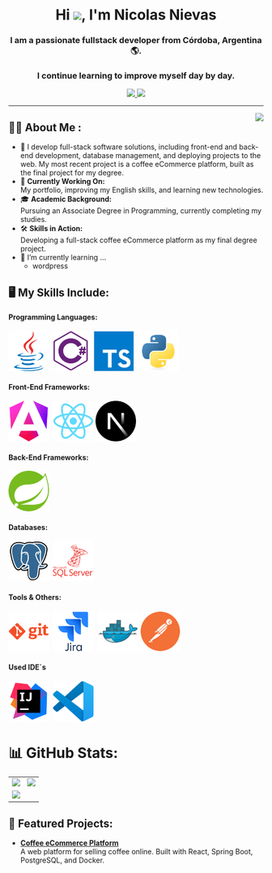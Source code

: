 <div id="header" align="center">
    <h1 align="center">Hi  <img src="https://media.giphy.com/media/hvRJCLFzcasrR4ia7z/giphy.gif" width="30px">, I'm Nicolas Nievas</h1>
    <h3 align="center">I am a passionate fullstack developer from Córdoba, Argentina 🌎.</h3>
    <h3 align="center">I continue learning to improve myself day by day.</h3>
    <div align="center"> 
  <a href="mailto:nicoonievas7@gmail.com">
    <img src="https://img.shields.io/badge/Gmail-333333?style=for-the-badge&logo=gmail&logoColor=red" />
  </a>
  <a href="https://linkedin.com/in/nievas-nicolas/" target="_blank">
    <img src="https://img.shields.io/badge/LinkedIn-0077B5?style=for-the-badge&logo=linkedin&logoColor=white" target="_blank" />
  </a>
</div>
</div>

---
<img align="right" src="http://estruyf-github.azurewebsites.net/api/VisitorHit?user=NicolasNievas&repo=Bgstatic&countColorcountColor&countColor=%237B1E7B"/>

<h2>👨‍💻 About Me : </h2> 


- 📝 I develop full-stack software solutions, including front-end and back-end development, database management, and deploying projects to the web. My most recent project is a coffee eCommerce platform, built as the final project for my degree.
- 🔭 **Currently Working On:**  
   My portfolio, improving my English skills, and learning new technologies.
- 🎓 **Academic Background:**  
   Pursuing an Associate Degree in Programming, currently completing my studies.
- 🛠️ **Skills in Action:**  
   Developing a full-stack coffee eCommerce platform as my final degree project.
- 🌱 I’m currently learning ...
  - wordpress



## 🖥️ My Skills Include:

#### Programming Languages:
<div aling="left">
    <img src="https://github.com/devicons/devicon/blob/master/icons/java/java-original.svg" title="Java" alt="Java" width="80" height="80"/>
    <img src="https://github.com/devicons/devicon/blob/master/icons/csharp/csharp-line.svg" title="Csharp" alt="Csharp" width="80" height="80"/>
    <img src="https://github.com/devicons/devicon/blob/master/icons/typescript/typescript-plain.svg" title="Typescript" alt="Typescript" width="80" height="80"/>&nbsp;
    <img src="https://github.com/devicons/devicon/blob/master/icons/python/python-original.svg" title="Python" **alt="Python" width="80" height="80"/>
</div>

#### Front-End Frameworks:
<div aling="left">
    <img src="https://github.com/devicons/devicon/blob/master/icons/angular/angular-original.svg" title="Angular" alt="Angular" width="80" height="80"/>&nbsp;
    <img src="https://github.com/devicons/devicon/blob/master/icons/react/react-original.svg" title="React" **alt="React" width="80" height="80"/>
    <img src="https://github.com/devicons/devicon/blob/master/icons/nextjs/nextjs-original.svg" title="NextJs" **alt="NextJs" width="80" height="80"/>
</div>

#### Back-End Frameworks:
<div aling="left">
    <img src="https://github.com/devicons/devicon/blob/master/icons/spring/spring-original.svg" title="Spring" alt="Spring" width="80" height="80"/>
</div>

#### Databases:
<div aling="left">
    <img src="https://github.com/devicons/devicon/blob/master/icons/postgresql/postgresql-original.svg" title="PostgreSQL" alt="PostgreSQL" width="80" height="80"/>&nbsp;
    <img src="https://github.com/devicons/devicon/blob/master/icons/microsoftsqlserver/microsoftsqlserver-plain-wordmark.svg" title="SQLServer" **alt="SQLServer" width="80" height="80"/>
</div>

#### Tools & Others:
<div aling="left">
    <img src="https://github.com/devicons/devicon/blob/master/icons/git/git-plain-wordmark.svg" title="Git" alt="Git" width="80" height="80"/>&nbsp;
    <img src="https://github.com/devicons/devicon/blob/master/icons/jira/jira-original-wordmark.svg" title="Jira" alt="Jira" width="80" height="80"/>&nbsp;
    <img src="https://github.com/devicons/devicon/blob/master/icons/docker/docker-original.svg" title="Docker" alt="Docker" width="80" height="80"/>
    <img src="https://github.com/devicons/devicon/blob/master/icons/postman/postman-original.svg" title="Postman" alt="Postman" width="80" height="80"/>
</div>

#### Used IDE´s
<div aling="left">
    <img src="https://github.com/devicons/devicon/blob/master/icons/intellij/intellij-original.svg" title="IntelliJ" alt="IntelliJ" width="80" height="80"/>&nbsp;
    <img src="https://github.com/devicons/devicon/blob/master/icons/vscode/vscode-original.svg" title="vscode" alt="vscode" width="80" height="80"/>&nbsp;
</div>

# 📊 GitHub Stats:

<table>
  <tr>
    <td>
      <img src="https://github-readme-stats.vercel.app/api?username=NicolasNievas&theme=dark&hide_border=false">
    </td>
    <td>
      <img src="https://camo.githubusercontent.com/6815d8d1c4dd62b5e9c34011a5c976edfc2bcf8f39b343547f2dc427af195067/68747470733a2f2f6769746875622d726561646d652d73747265616b2d73746174732e6865726f6b756170702e636f6d2f3f757365723d4e69636f6c61734e6965766173267468656d653d6461726b26686964655f626f726465723d66616c7365">
    </td>
  </tr>
  <tr>
    <td colspan="2">
      <img src="https://github-readme-stats.vercel.app/api/top-langs/?username=NicolasNievas&theme=dark&hide_border=false&include_all_commits=true&count_private=true&layout=compact">
    </td>
  </tr>
</table>



## 🚀 Featured Projects:

- **[Coffee eCommerce Platform](https://github.com/NicolasNievas/Tesis-UTN)**  
  A web platform for selling coffee online. Built with React, Spring Boot, PostgreSQL, and Docker.



<!--
**NicolasNievas/NicolasNievas** is a ✨ _special_ ✨ repository because its `README.md` (this file) appears on your GitHub profile.
Here are some ideas to get you started:

- 🔭 I’m currently working on ...
- 🌱 I’m currently learning ...
- 👯 I’m looking to collaborate on ...
- 🤔 I’m looking for help with ...
- 💬 Ask me about ...
- 📫 How to reach me: ...
- 😄 Pronouns: ...
- ⚡ Fun fact: ...
  
        <img src="https://img.shields.io/badge/Git-F05032?style=for-the-badge&logo=git&logoColor=white">
        <img src="https://img.shields.io/badge/jira-%230A0FFF.svg?style=for-the-badge&logo=jira&logoColor=white">

        stats
        ![](https://github-readme-streak-stats.herokuapp.com/?user=NicolasNievas&theme=material-palenight&hide_border=false&include_all_commits=true&count_private=true)
![](https://github-readme-stats.vercel.app/api?username=NicolasNievas&show_icons=true&theme=tokyonight&hide_border=true&locale=en)

Stats Pro
<a href="https://github.com/bindian0509/NicolasNievas">
  <img align="center" src="https://github-profile-summary-cards.vercel.app/api/cards/profile-details?username=NicolasNievas&theme=gruvbox&hide_border=true)](https://github.com/NicolasNievas" alt="Bharat's GitHub Stats Graph"/>
</a>
<br><br>
<a href="https://github.com/bindian0509/bindian0509">
  <img align="center" src="https://github-readme-stats.vercel.app/api?username=NicolasNievas&count_private=true&show_icons=true&theme=gruvbox&hide_border=true&custom_title=Bharat%20V%27s%20Github%20Stats" alt="Bharat's GitHub Stats" />
</a>

--

About 

- 🔭 **Currently Working On:**  
   My portfolio, improving my English skills, and learning new technologies.  
- 🎓 **Academic Background:**  
   Pursuing an Associate Degree in Programming, currently completing my studies.  
- 🛠️ **Skills in Action:**  
   Developing a full-stack coffee eCommerce platform as my final degree project.
- 🎓 I am a student pursuing an Associate Degree in Programming and am currently completing my studies. I am expanding my knowledge in both front-end and back-end development. I am passionate about learning and creating new, productive, innovative, and creative solutions.

------

<div align="left">
    <h4>Languages </h4>
    <div>
        <img src="https://github.com/devicons/devicon/blob/master/icons/angular/angular-original.svg" title="Angular" alt="Angular" width="60" height="60"/>&nbsp;
        <img src="https://github.com/devicons/devicon/blob/master/icons/typescript/typescript-plain.svg" title="Typescript" alt="Typescript" width="60" height="60"/>&nbsp;
        <img src="https://github.com/devicons/devicon/blob/master/icons/react/react-original.svg" title="React" **alt="React" width="60" height="60"/>
        <img src="https://github.com/devicons/devicon/blob/master/icons/nextjs/nextjs-original.svg" title="NextJs" **alt="NextJs" width="60" height="60"/>
        <img src="https://github.com/devicons/devicon/blob/master/icons/postgresql/postgresql-original.svg" title="PostgreSQL" alt="PostgreSQL" width="60" height="60"/>&nbsp;
        <img src="https://github.com/devicons/devicon/blob/master/icons/microsoftsqlserver/microsoftsqlserver-plain-wordmark.svg" title="Git" **alt="Git" width="60" height="60"/>
        <img src="https://github.com/devicons/devicon/blob/master/icons/java/java-original.svg" title="Java" alt="Java" width="60" height="60"/>
        <img src="https://github.com/devicons/devicon/blob/master/icons/spring/spring-original.svg" title="Spring" alt="Spring" width="60" height="60"/>
        <img src="https://github.com/devicons/devicon/blob/master/icons/csharp/csharp-line.svg" title="Csharp" alt="Csharp" width="60" height="60"/>
        <img src="https://github.com/devicons/devicon/blob/master/icons/python/python-original.svg" title="Git" **alt="Git" width="60" height="60"/>
      </div>
</div> 

<div aling="left">
    <h4> Other Tools and Technologies</h4>
    <div>
        <img src="https://github.com/devicons/devicon/blob/master/icons/git/git-plain-wordmark.svg" title="Angular" alt="Angular" width="60" height="60"/>&nbsp;
        <img src="https://github.com/devicons/devicon/blob/master/icons/jira/jira-original-wordmark.svg" title="Angular" alt="Angular" width="60" height="60"/>&nbsp;
        <img src="https://github.com/devicons/devicon/blob/master/icons/docker/docker-original.svg" title="Docker" alt="Docker" width="60" height="60"/>
    </div>
</div>

----------

Visitors 
    <div align="center">
<br><p align="centre"><b>Visitors Count</b></p>  

<p align="center"><img align="center" src="https://profile-counter.glitch.me/{NicolasNievas}/count.svg" /></p> 
<br>
</div>

  
-->
